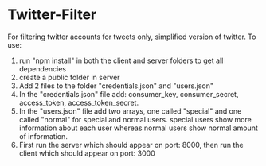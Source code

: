# Twitter-Filter
For filtering twitter accounts for tweets only, simplified version of twitter.
To use: 
  1) run "npm install" in both the client and server folders to get all dependencies
  2) create a public folder in server
  3) Add 2 files to the folder "credentials.json" and "users.json"
  4) In the "credentials.json" file add: consumer_key, consumer_secret, access_token, access_token_secret.
  5) In the "users.json" file add two arrays, one called "special" and one called "normal" for special and normal users. special users show more information about each     user whereas normal users show normal amount of information.
  6) First run the server which should appear on port: 8000, then run the client which should appear on port: 3000

